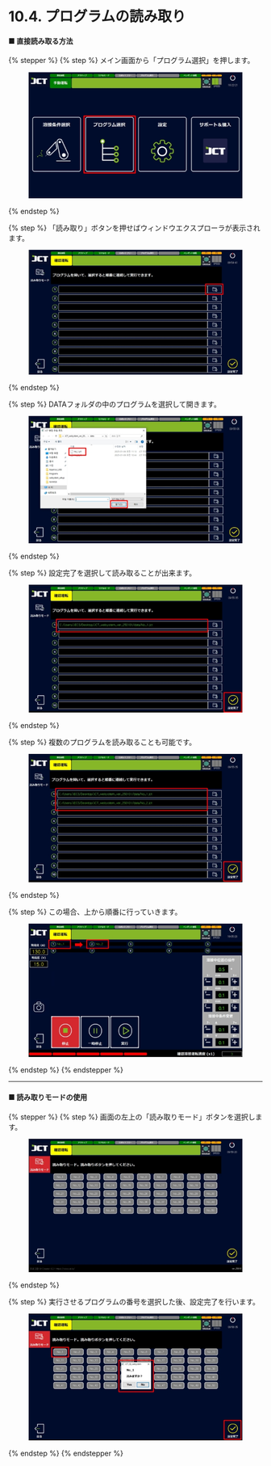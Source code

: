 # 10.4. プログラムの読み取り

#### ■ 直接読み取る方法

{% stepper %}
{% step %}
メイン画面から「プログラム選択」を押します。

<figure><img src="./img/section5.5.2_1.jpg" alt=""><figcaption></figcaption></figure>
{% endstep %}

{% step %}
「読み取り」ボタンを押せばウィンドウエクスプローラが表示されます。

<figure><img src="./img/section5.5.2_2.jpg" alt=""><figcaption></figcaption></figure>
{% endstep %}

{% step %}
DATAフォルダの中のプログラムを選択して開きます。

<figure><img src="./img/section5.5.2_3.jpg" alt=""><figcaption></figcaption></figure>
{% endstep %}

{% step %}
設定完了を選択して読み取ることが出来ます。

<figure><img src="./img/section5.5.2_4.jpg" alt=""><figcaption></figcaption></figure>
{% endstep %}

{% step %}
複数のプログラムを読み取ることも可能です。

<figure><img src="./img/section5.5.2_5.jpg" alt=""><figcaption></figcaption></figure>
{% endstep %}

{% step %}
この場合、上から順番に行っていきます。

<figure><img src="./img/section5.5.2_6.jpg" alt=""><figcaption></figcaption></figure>
{% endstep %}
{% endstepper %}

***

#### ■ 読み取りモードの使用

{% stepper %}
{% step %}
画面の左上の「読み取りモード」ボタンを選択します。

<figure><img src="./img/section5.5.2_7.jpg" alt=""><figcaption></figcaption></figure>
{% endstep %}

{% step %}
実行させるプログラムの番号を選択した後、設定完了を行います。

<figure><img src="./img/section5.5.2_8.jpg" alt=""><figcaption></figcaption></figure>
{% endstep %}
{% endstepper %}

